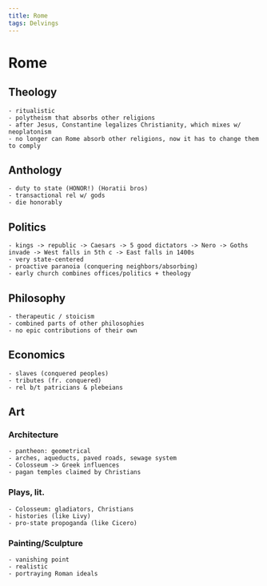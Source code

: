 ```yaml
---
title: Rome
tags: Delvings
---
```


# Rome

## Theology
	- ritualistic
	- polytheism that absorbs other religions
	- after Jesus, Constantine legalizes Christianity, which mixes w/ neoplatonism
	- no longer can Rome absorb other religions, now it has to change them to comply
## Anthology
	- duty to state (HONOR!) (Horatii bros)
	- transactional rel w/ gods
	- die honorably
## Politics
	- kings -> republic -> Caesars -> 5 good dictators -> Nero -> Goths invade -> West falls in 5th c -> East falls in 1400s
	- very state-centered
	- proactive paranoia (conquering neighbors/absorbing)
	- early church combines offices/politics + theology
## Philosophy
	- therapeutic / stoicism
	- combined parts of other philosophies
	- no epic contributions of their own
## Economics
	- slaves (conquered peoples)
	- tributes (fr. conquered)
	- rel b/t patricians & plebeians
## Art
### Architecture
	- pantheon: geometrical
	- arches, aqueducts, paved roads, sewage system
	- Colosseum -> Greek influences
	- pagan temples claimed by Christians
### Plays, lit.
	- Colosseum: gladiators, Christians
	- histories (like Livy)
	- pro-state propoganda (like Cicero)
### Painting/Sculpture
	- vanishing point
	- realistic
	- portraying Roman ideals
